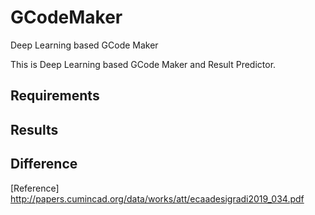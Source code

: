 # GCodeMaker
Deep Learning based GCode Maker

This is Deep Learning based GCode Maker and Result Predictor.

## Requirements

## Results

## Difference

[Reference]
http://papers.cumincad.org/data/works/att/ecaadesigradi2019_034.pdf
